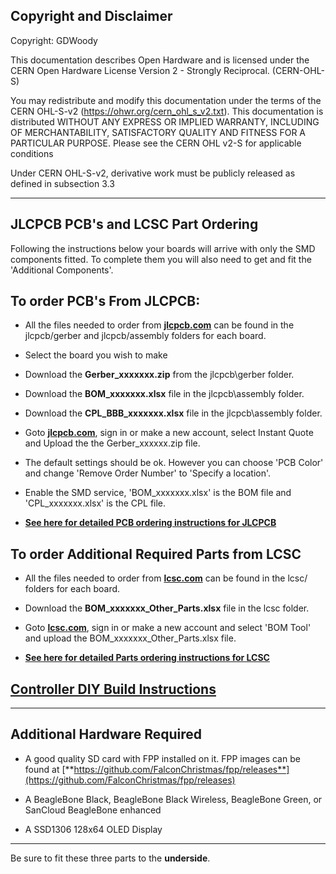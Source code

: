 ## Copyright and Disclaimer
Copyright: GDWoody

This documentation describes Open Hardware and is licensed under the CERN Open Hardware License Version 2 - Strongly Reciprocal. (CERN-OHL-S)

You may redistribute and modify this documentation under the terms of the CERN OHL-S-v2 (https://ohwr.org/cern_ohl_s_v2.txt). This documentation is distributed WITHOUT ANY EXPRESS OR IMPLIED WARRANTY, INCLUDING OF MERCHANTABILITY, SATISFACTORY QUALITY AND FITNESS FOR A PARTICULAR PURPOSE. Please see the CERN OHL v2-S for applicable conditions

Under CERN OHL-S-v2, derivative work must be publicly released as defined in subsection 3.3

---
## JLCPCB PCB's and LCSC Part Ordering
Following the instructions below your boards will arrive with only the SMD components fitted. To complete them you will also need to get and fit the 'Additional Components'.  


## To order PCB's From JLCPCB:

* All the files needed to order from [**jlcpcb.com**](https://jlcpcb.com) can be found in the jlcpcb/gerber and jlcpcb/assembly folders for each board.

* Select the board you wish to make

* Download the  **Gerber_xxxxxxx.zip** from the jlcpcb\gerber folder.

* Download the  **BOM_xxxxxxx.xlsx** file in the jlcpcb\assembly folder.

* Download the **CPL_BBB_xxxxxxx.xlsx** file in the jlcpcb\assembly folder.

*  Goto [**jlcpcb.com**](https://jlcpcb.com), sign in or make a new account, select Instant Quote and Upload the the Gerber_xxxxxx.zip file.

* The default settings should be ok. However you can choose 'PCB Color' and change 'Remove Order Number' to 'Specify a location'.

* Enable the SMD service, 'BOM_xxxxxxx.xlsx' is the BOM file and 'CPL_xxxxxxx.xlsx' is the CPL file.

* [**See here for detailed PCB ordering instructions for JLCPCB**](https://github.com/GDWoody/Pixel-Controllers/blob/main/JLC_PCB.md)


## To order Additional Required Parts from LCSC

* All the files needed to order from [**lcsc.com**](https://lcsc.com) can be found in the lcsc/ folders for each board.

* Download the **BOM_xxxxxxx_Other_Parts.xlsx** file in the lcsc folder.

* Goto [**lcsc.com**](https://lcsc.com), sign in or make a new account and select 'BOM Tool' and upload the BOM_xxxxxxx_Other_Parts.xlsx file.

* [**See here for detailed Parts ordering instructions for LCSC**](https://github.com/GDWoody/Pixel-Controllers/blob/main/LCSC.md)


## [**Controller DIY Build Instructions**](https://github.com/GDWoody/Pixel-Controllers/blob/main/Controller_DIY.md)


---
## Additional Hardware Required

* A good quality SD card with FPP installed on it. FPP images can be found at [**https://github.com/FalconChristmas/fpp/releases**](https://github.com/FalconChristmas/fpp/releases)

* A BeagleBone Black, BeagleBone Black Wireless, BeagleBone Green, or SanCloud BeagleBone enhanced 

* A SSD1306 128x64 OLED Display

---
Be sure to fit these three parts to the **underside**.

